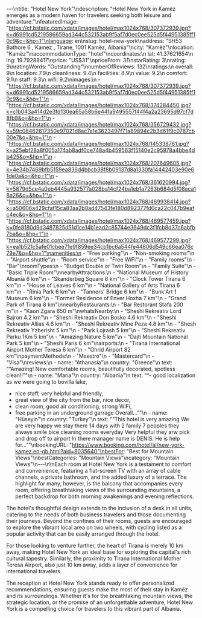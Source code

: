---\ntitle: "Hotel New York"\ndescription: "Hotel New York in Kamëz emerges as a modern haven for travelers seeking both leisure and adventure."\nfeaturedImage: "https://cf.bstatic.com/xdata/images/hotel/max1024x768/307372939.jpg?k=d6991cd5219586659ad344c532153ab9f5af7d0ec0ee525d5f44951385ff10c9&o=&hp=1"\nlanguage: en\nslug: hotel-new-york\naddress: "SH53 Bathore 6 , Kamez , Tirane, 1001 Kamëz, Albania"\ncity: "Kamëz"\nlocation: "Kamëz"\naccommodationType: "hotel"\ncoordinates:\n  lat: 41.37621654\n  lng: 19.79288417\nprice: "US$31"\npriceFrom: 31\nstarRating: 3\nrating: 9\nratingWords: "Outstanding"\nnumberOfReviews: 132\nratings:\n  overall: 9\n  location: 7.9\n  cleanliness: 9.4\n  facilities: 8.9\n  value: 9.2\n  comfort: 9.1\n  staff: 9.3\n  wifi: 9.2\nimages:\n  - "https://cf.bstatic.com/xdata/images/hotel/max1024x768/307372939.jpg?k=d6991cd5219586659ad344c532153ab9f5af7d0ec0ee525d5f44951385ff10c9&o=&hp=1"\n  - "https://cf.bstatic.com/xdata/images/hotel/max1024x768/374284450.jpg?k=c1b043a414d2e3fd130ea65a58b6e44fa9495557f44f4a2a23695d97cf7d8fb8&o=&hp=1"\n  - "https://cf.bstatic.com/xdata/images/hotel/max1024x768/356729432.jpg?k=59c08462617350e97021d8ac7a1e3623497f71a89894c2b3d61f9c0787cb00e7&o=&hp=1"\n  - "https://cf.bstatic.com/xdata/images/hotel/max1024x768/145338761.jpg?k=a25ebf28a8f005a174ab8adf0ce748a4b459563f15140e2c95978a4bbe4db425&o=&hp=1"\n  - "https://cf.bstatic.com/xdata/images/hotel/max1024x768/207649605.jpg?k=4e34b7469bfb5159ea836d4bbcb38f8b09137d8a1330fa14442403e90e61de0a&o=&hp=1"\n  - "https://cf.bstatic.com/xdata/images/hotel/max1024x768/361620994.jpg?k=5879d5ce4a0eb4445a932577a028ba14cf24ba1eb1a7263b684d5f08aca18a26&o=&hp=1"\n  - "https://cf.bstatic.com/xdata/images/hotel/max1024x768/469938414.jpg?k=a50606a429cfaf15ca83aa2b8ad47543fe180d892377fd0ca22c047b9eafc4ec&o=&hp=1"\n  - "https://cf.bstatic.com/xdata/images/hotel/max1024x768/469577459.jpg?k=0fe8180d9d3487825d51d1ce14b1ead2c85744e3649dc3f1fcb8d37c6abfb7ba&o=&hp=1"\n  - "https://cf.bstatic.com/xdata/images/hotel/max1024x768/469577299.jpg?k=ea1b521c5afe01cbee71e9f859ee34cb1bc6a544fe44806d549c66ea076c79e7&o=&hp=1"\namenities:\n  - "Free parking"\n  - "Non-smoking rooms"\n  - "Airport shuttle"\n  - "Room service"\n  - "Free WiFi"\n  - "Family rooms"\n  - "Bar"\nroomTypes:\n  - "Budget Double or Twin Room"\n  - "Family Suite"\n  - "Basic Triple Room"\nnearbyAttractions:\n  - "National Museum of History Albania 6 km"\n  - "Skanderbeg Square 6 km"\n  - "Clock Tower Tirana 6 km"\n  - "House of Leaves 6 km"\n  - "National Gallery of Arts Tirana 6 km"\n  - "Rinia Park 6 km"\n  - "Tanners' Bridge 6 km"\n  - "Bunk'Art 1 Museum 6 km"\n  - "Former Residence of Enver Hoxha 7 km"\n  - "Grand Park of Tirana 8 km"\nnearbyRestaurants:\n  - "Bar Restorant Stafa 200 m"\n  - "Kaon Zgara 650 m"\nwhatsNearby:\n  - "Sheshi Rekreativ Lord Bajron 4.2 km"\n  - "Sheshi Rekreativ Don Bosko 4.6 km"\n  - "Sheshi Rekreativ Allias 4.6 km"\n  - "Sheshi Rekreativ Mine Peza 4.8 km"\n  - "Shesh Rekreativ Yzberisht 5 km"\n  - "Park Lojrash 5 km"\n  - "Sheshi Rekreativ Parku 1Km 5 km"\n  - "Amazing Nature 5 km"\n  - "Dajti Mountain National Park 5 km"\n  - "Sheshi Paris 6 km"\nairports:\n  - "Tirana International Airport Mother Teresa 6 km"\n  - "Ohrid Airport 82 km"\npaymentMethods:\n  - "Maestro"\n  - "Mastercard"\n  - "Visa"\nreviews:\n  - name: "Athanasia"\n    country: "Greece"\n    text: "“Amazing! New comfortable rooms, beautifully decorated, spotless clean!!”"\n  - name: "Maria"\n    country: "Albania"\n    text: "“- good localization as we were going to bovilla lake,
- nice staff, very helpful and friendly,
- great view of the city from the bar, nice decor,
- clean room, good air conditioning, strong WiFi,
- free parking in an underground garrage
Overall...”"\n  - name: "Hüseyi̇n"\n    country: "Turkey"\n    text: "“This hotel is very amazing We are very happy we stay there 14 days with 2 family 7 peoples they always smile bice cleaning rooms everyday Very helpful they arw pick and drop off to airport In there manager name is DENIS. He is help for...”"\nbookingURL: "https://www.booking.com/hotel/al/new-york-kamez.en-gb.html?aid=8035640"\nbestFor: "Best for Mountain Views"\nbestCategories: "Mountain Views"\ncategory: "Mountain Views"\n---\n\nEach room at Hotel New York is a testament to comfort and convenience, featuring a flat-screen TV with an array of cable channels, a private bathroom, and the added luxury of a terrace. The highlight for many, however, is the balcony that accompanies every room, offering breathtaking views of the surrounding mountains, a perfect backdrop for both morning awakenings and evening reflections.

The hotel's thoughtful design extends to the inclusion of a desk in all units, catering to the needs of both business travelers and those documenting their journeys. Beyond the confines of their rooms, guests are encouraged to explore the vibrant local area on two wheels, with cycling listed as a popular activity that can be easily arranged through the hotel.

For those looking to venture further, the heart of Tirana is merely 10 km away, making Hotel New York an ideal base for exploring the capital's rich cultural tapestry. Similarly, the proximity to Tirana International Mother Teresa Airport, also just 10 km away, adds a layer of convenience for international travelers.

The reception at Hotel New York stands ready to offer personalized recommendations, ensuring guests make the most of their stay in Kamëz and its surroundings. Whether it's for the breathtaking mountain views, the strategic location, or the promise of an unforgettable adventure, Hotel New York is a compelling choice for travelers to this vibrant part of Albania.